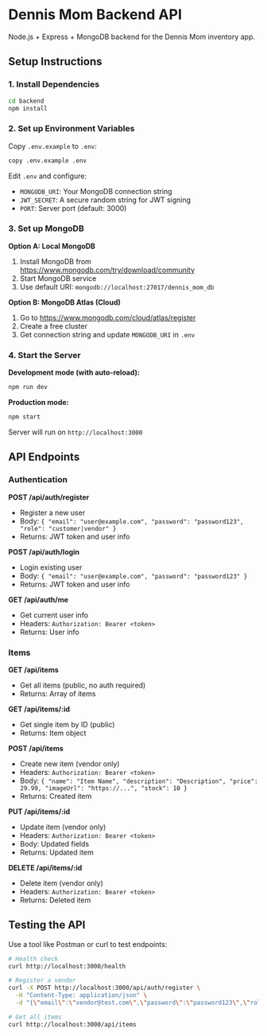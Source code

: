 # Dennis Mom Backend API

Node.js + Express + MongoDB backend for the Dennis Mom inventory app.

## Setup Instructions

### 1. Install Dependencies
```bash
cd backend
npm install
```

### 2. Set up Environment Variables
Copy `.env.example` to `.env`:
```bash
copy .env.example .env
```

Edit `.env` and configure:
- `MONGODB_URI`: Your MongoDB connection string
- `JWT_SECRET`: A secure random string for JWT signing
- `PORT`: Server port (default: 3000)

### 3. Set up MongoDB

**Option A: Local MongoDB**
1. Install MongoDB from https://www.mongodb.com/try/download/community
2. Start MongoDB service
3. Use default URI: `mongodb://localhost:27017/dennis_mom_db`

**Option B: MongoDB Atlas (Cloud)**
1. Go to https://www.mongodb.com/cloud/atlas/register
2. Create a free cluster
3. Get connection string and update `MONGODB_URI` in `.env`

### 4. Start the Server

**Development mode (with auto-reload):**
```bash
npm run dev
```

**Production mode:**
```bash
npm start
```

Server will run on `http://localhost:3000`

## API Endpoints

### Authentication

**POST /api/auth/register**
- Register a new user
- Body: `{ "email": "user@example.com", "password": "password123", "role": "customer|vendor" }`
- Returns: JWT token and user info

**POST /api/auth/login**
- Login existing user
- Body: `{ "email": "user@example.com", "password": "password123" }`
- Returns: JWT token and user info

**GET /api/auth/me**
- Get current user info
- Headers: `Authorization: Bearer <token>`
- Returns: User info

### Items

**GET /api/items**
- Get all items (public, no auth required)
- Returns: Array of items

**GET /api/items/:id**
- Get single item by ID (public)
- Returns: Item object

**POST /api/items**
- Create new item (vendor only)
- Headers: `Authorization: Bearer <token>`
- Body: `{ "name": "Item Name", "description": "Description", "price": 29.99, "imageUrl": "https://...", "stock": 10 }`
- Returns: Created item

**PUT /api/items/:id**
- Update item (vendor only)
- Headers: `Authorization: Bearer <token>`
- Body: Updated fields
- Returns: Updated item

**DELETE /api/items/:id**
- Delete item (vendor only)
- Headers: `Authorization: Bearer <token>`
- Returns: Deleted item

## Testing the API

Use a tool like Postman or curl to test endpoints:

```bash
# Health check
curl http://localhost:3000/health

# Register a vendor
curl -X POST http://localhost:3000/api/auth/register \
  -H "Content-Type: application/json" \
  -d "{\"email\":\"vendor@test.com\",\"password\":\"password123\",\"role\":\"vendor\"}"

# Get all items
curl http://localhost:3000/api/items
```
